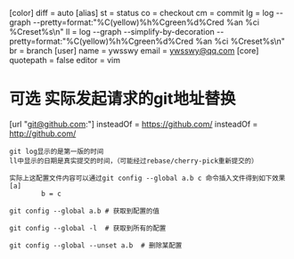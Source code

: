 [color]
    diff = auto
[alias]
    st = status
    co = checkout
    cm = commit
    lg = log --graph --pretty=format:\"%C(yellow)%h%Cgreen%d%Cred %an %ci %Creset%s\n\"
    ll = log --graph --simplify-by-decoration --pretty=format:\"%C(yellow)%h%Cgreen%d%Cred %an %ci %Creset%s\n\"
    br = branch
[user]
    name = ywsswy
    email = ywsswy@qq.com
[core]
    quotepath = false
    editor = vim
# 可选 实际发起请求的git地址替换
[url "git@github.com:"]
        insteadOf = https://github.com/
        insteadOf = http://github.com/

```
git log显示的是第一版的时间
ll中显示的日期是真实提交的时间，（可能经过rebase/cherry-pick重新提交的）

实际上这配置文件内容可以通过git config --global a.b c 命令插入文件得到如下效果
[a]
        b = c

git config --global a.b # 获取到配置的值

git config --global -l  # 获取到所有的配置

git config --global --unset a.b  # 删除某配置
```